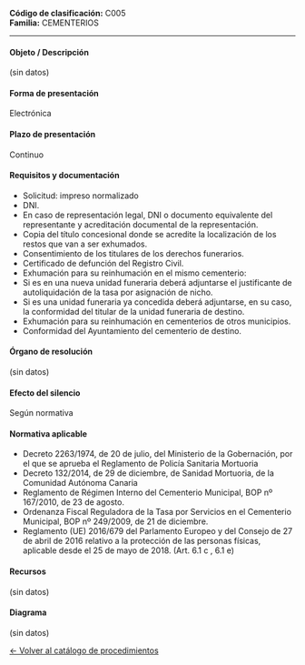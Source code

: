 
**Código de clasificación:** C005  
**Familia:** CEMENTERIOS

---

#### Objeto / Descripción

(sin datos)

#### Forma de presentación

Electrónica

#### Plazo de presentación

Continuo

#### Requisitos y documentación


- Solicitud: impreso normalizado
- DNI.
- En caso de representación legal, DNI o documento equivalente del representante y acreditación documental de la representación.
- Copia del título concesional donde se acredite la localización de los restos que van a ser exhumados.
- Consentimiento de los titulares de los derechos funerarios.
- Certificado de defunción del Registro Civil.
- Exhumación para su reinhumación en el mismo cementerio:
- Si es en una nueva unidad funeraria deberá adjuntarse el justificante de autoliquidación de la tasa por asignación de nicho.
- Si es una unidad funeraria ya concedida deberá adjuntarse, en su caso, la conformidad del titular de la unidad funeraria de destino.
- Exhumación para su reinhumación en cementerios de otros municipios.
- Conformidad del Ayuntamiento del cementerio de destino.

#### Órgano de resolución

(sin datos)

#### Efecto del silencio

Según normativa

#### Normativa aplicable


- Decreto 2263/1974, de 20 de julio, del Ministerio de la Gobernación, por el que se aprueba el Reglamento de Policía Sanitaria Mortuoria
- Decreto 132/2014, de 29 de diciembre, de Sanidad Mortuoria,  de la Comunidad Autónoma Canaria
- Reglamento de Régimen Interno del Cementerio  Municipal, BOP nº 167/2010, de 23 de agosto.
- Ordenanza Fiscal Reguladora de la Tasa por Servicios en el Cementerio Municipal, BOP nº 249/2009, de 21 de diciembre.
- Reglamento (UE) 2016/679 del Parlamento Europeo y del Consejo de 27 de abril de 2016 relativo a la protección de las personas físicas, aplicable desde el 25 de mayo de 2018.  (Art. 6.1 c , 6.1 e)

#### Recursos

(sin datos)

#### Diagrama

(sin datos)

 
[← Volver al catálogo de procedimientos](../buscador.md)
